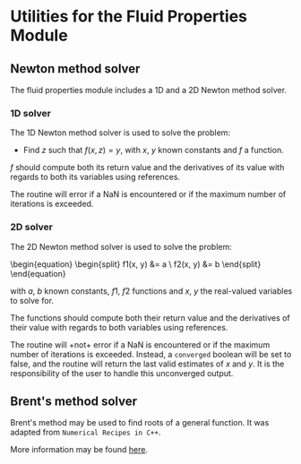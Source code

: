# Utilities for the Fluid Properties Module

## Newton method solver

The fluid properties module includes a 1D and a 2D Newton method solver. 

### 1D solver

The 1D Newton method solver is used to solve the problem:

- Find $z$ such that $f(x, z) = y$, with $x$, $y$ known constants and $f$ a function. 


$f$ should compute both its return value and the derivatives of its value with regards to
both its variables using references.

The routine will error if a NaN is encountered or if the maximum number of iterations is exceeded.

### 2D solver

The 2D Newton method solver is used to solve the problem:

\begin{equation}
\begin{split}
f1(x, y) &= a \\
f2(x, y) &= b
\end{split}
\end{equation}

with $a$, $b$ known constants, $f1$, $f2$ functions and $x$, $y$ the real-valued variables to solve for.


The functions should compute both their return value and the derivatives of their value with regards to
both variables using references.

The routine will +not+ error if a NaN is encountered or if the maximum number of iterations is exceeded.
Instead, a `converged` boolean will be set to false, and the routine will return the last valid
estimates of $x$ and $y$. It is the responsibility of the user to handle this unconverged output.

## Brent's method solver

Brent's method may be used to find roots of a general function.
It was adapted from `Numerical Recipes in C++`.

More information may be found [here](https://en.wikipedia.org/wiki/Brent%27s_method).